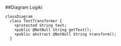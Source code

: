 ##Diagram Logiki
```mermaid
classDiagram
  class TextTransformer {
    +protected String text;
    +public @NotNull String getText();
    +public abstract @NotNull String transform();
  }
```